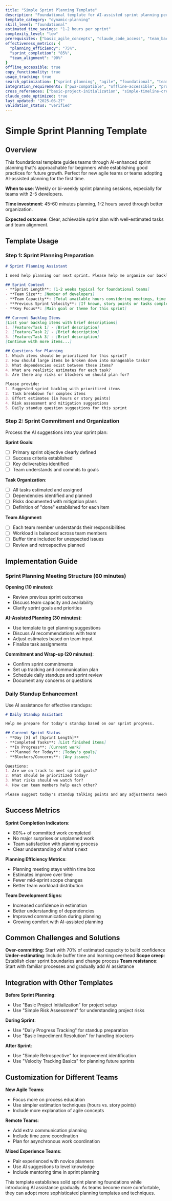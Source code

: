 ```yaml
---
title: "Simple Sprint Planning Template"
description: "Foundational template for AI-assisted sprint planning perfect for teams new to agile or AI-enhanced development"
template_category: "dynamic-planning"
skill_level: "foundational"
estimated_time_savings: "1-2 hours per sprint"
complexity_level: "low"
prerequisites: ["basic_agile_concepts", "claude_code_access", "team_backlog"]
effectiveness_metrics: {
  "planning_efficiency": "75%",
  "sprint_completion": "85%",
  "team_alignment": "90%"
}
offline_accessible: true
copy_functionality: true
usage_tracking: true
search_optimization: ["sprint planning", "agile", "foundational", "team planning"]
integration_requirements: ["pwa-compatible", "offline-accessible", "progressive-loading"]
cross_references: ["basic-project-initialization", "simple-timeline-creation", "team-coordination-basics"]
claude_code_optimized: true
last_updated: "2025-06-27"
validation_status: "verified"
---
```


# Simple Sprint Planning Template

## Overview

This foundational template guides teams through AI-enhanced sprint planning that's approachable for beginners while establishing good practices for future growth. Perfect for new agile teams or teams adopting AI-assisted planning for the first time.

**When to use**: Weekly or bi-weekly sprint planning sessions, especially for teams with 2-5 developers.

**Time investment**: 45-60 minutes planning, 1-2 hours saved through better organization.

**Expected outcome**: Clear, achievable sprint plan with well-estimated tasks and team alignment.

## Template Usage

### Step 1: Sprint Planning Preparation

```markdown
# Sprint Planning Assistant

I need help planning our next sprint. Please help me organize our backlog and create a realistic sprint plan.

## Sprint Context
- **Sprint Length**: [1-2 weeks typical for foundational teams]
- **Team Size**: [Number of developers]
- **Team Capacity**: [Total available hours considering meetings, time off, etc.]
- **Previous Sprint Velocity**: [If known, story points or tasks completed]
- **Key Focus**: [Main goal or theme for this sprint]

## Current Backlog Items
[List your backlog items with brief descriptions]
1. [Feature/Task 1] - [Brief description]
2. [Feature/Task 2] - [Brief description]
3. [Feature/Task 3] - [Brief description]
[Continue with more items...]

## Questions for Planning
1. Which items should be prioritized for this sprint?
2. How should large items be broken down into manageable tasks?
3. What dependencies exist between these items?
4. What are realistic estimates for each task?
5. Are there any risks or blockers we should plan for?

Please provide:
1. Suggested sprint backlog with prioritized items
2. Task breakdown for complex items
3. Effort estimates (in hours or story points)
4. Risk assessment and mitigation suggestions
5. Daily standup question suggestions for this sprint
```

### Step 2: Sprint Commitment and Organization

Process the AI suggestions into your sprint plan:

**Sprint Goals**:
- [ ] Primary sprint objective clearly defined
- [ ] Success criteria established
- [ ] Key deliverables identified
- [ ] Team understands and commits to goals

**Task Organization**:
- [ ] All tasks estimated and assigned
- [ ] Dependencies identified and planned
- [ ] Risks documented with mitigation plans
- [ ] Definition of "done" established for each item

**Team Alignment**:
- [ ] Each team member understands their responsibilities
- [ ] Workload is balanced across team members
- [ ] Buffer time included for unexpected issues
- [ ] Review and retrospective planned

## Implementation Guide

### Sprint Planning Meeting Structure (60 minutes)

**Opening (10 minutes)**:
- Review previous sprint outcomes
- Discuss team capacity and availability
- Clarify sprint goals and priorities

**AI-Assisted Planning (30 minutes)**:
- Use template to get planning suggestions
- Discuss AI recommendations with team
- Adjust estimates based on team input
- Finalize task assignments

**Commitment and Wrap-up (20 minutes)**:
- Confirm sprint commitments
- Set up tracking and communication plan
- Schedule daily standups and sprint review
- Document any concerns or questions

### Daily Standup Enhancement

Use AI assistance for effective standups:

```markdown
# Daily Standup Assistant

Help me prepare for today's standup based on our sprint progress.

## Current Sprint Status
- **Day [X] of [Sprint Length]**
- **Completed Tasks**: [List finished items]
- **In Progress**: [Current work]
- **Planned for Today**: [Today's goals]
- **Blockers/Concerns**: [Any issues]

Questions:
1. Are we on track to meet sprint goals?
2. What should be prioritized today?
3. What risks should we watch for?
4. How can team members help each other?

Please suggest today's standup talking points and any adjustments needed.
```

## Success Metrics

**Sprint Completion Indicators**:
- 80%+ of committed work completed
- No major surprises or unplanned work
- Team satisfaction with planning process
- Clear understanding of what's next

**Planning Efficiency Metrics**:
- Planning meeting stays within time box
- Estimates improve over time
- Fewer mid-sprint scope changes
- Better team workload distribution

**Team Development Signs**:
- Increased confidence in estimation
- Better understanding of dependencies
- Improved communication during planning
- Growing comfort with AI-assisted planning

## Common Challenges and Solutions

**Over-committing**: Start with 70% of estimated capacity to build confidence
**Under-estimating**: Include buffer time and learning overhead
**Scope creep**: Establish clear sprint boundaries and change process
**Team resistance**: Start with familiar processes and gradually add AI assistance

## Integration with Other Templates

**Before Sprint Planning**:
- Use "Basic Project Initialization" for project setup
- Use "Simple Risk Assessment" for understanding project risks

**During Sprint**:
- Use "Daily Progress Tracking" for standup preparation
- Use "Basic Impediment Resolution" for handling blockers

**After Sprint**:
- Use "Simple Retrospective" for improvement identification
- Use "Velocity Tracking Basics" for planning future sprints

## Customization for Different Teams

**New Agile Teams**:
- Focus more on process education
- Use simpler estimation techniques (hours vs. story points)
- Include more explanation of agile concepts

**Remote Teams**:
- Add extra communication planning
- Include time zone coordination
- Plan for asynchronous work coordination

**Mixed Experience Teams**:
- Pair experienced with novice planners
- Use AI suggestions to level knowledge
- Include mentoring time in sprint planning

This template establishes solid sprint planning foundations while introducing AI assistance gradually. As teams become more comfortable, they can adopt more sophisticated planning templates and techniques.